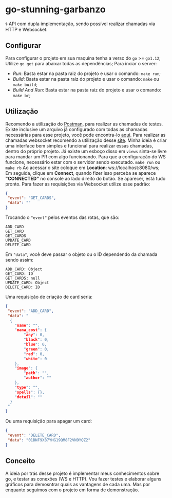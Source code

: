 # go-stunning-garbanzo
🌀 API com dupla implementação, sendo possível realizar chamadas via HTTP e Websocket.

## Configurar
Para configurar o projeto em sua maquina tenha a verso do `go` >= `go1.12`;
Utilize `go get` para abaixar todas as dependências;
Para inciar o server:
 - *Run*: Basta estar na pasta raiz do projeto e usar o comando: `make run`;
 - *Build*: Basta estar na pasta raiz do projeto e usar o comando: `make` ou `make build`;
 - *Build And Run*: Basta estar na pasta raiz do projeto e usar o comando: `make br`;
 
## Utilização
Recomendo a utilização do [Postman](https://www.getpostman.com/), para realizar as chamadas de testes. Existe inclusive um arquivo já configurado com todas as chamadas necessárias para esse projeto, você pode encontra-lo [aqui](https://github.com/RafaelGomides/go-stunning-garbanzo/blob/master/configurations/go-stunning-garbanzo.postman_collection.json).
Para realizar as chamadas websocket recomendo a utilização desse [site](https://www.websocket.org/echo.html). Minha ideia é criar uma interface bem simples e funcional para realizar essas chamadas, dentro do próprio projeto. Já existe um esboço disso em `views` sinta-se livre para mandar um PR com algo funcionando.
Para que a configuração do WS funcione, necessário estar com o servidor sendo executado. `make run` ou `make rb`
Ao acessar o site coloque em **Location**: ws://localhost:8080/ws; Em seguida, clique em **Connect**, quando fizer isso perceba se aparece **"CONNECTED"** no console ao lado direito do botão. Se aparecer, está tudo pronto.
Para fazer as requisições via Websocket utilize esse padrão:
```json
{
 "event": "GET_CARDS",
 "data": ""
}
```
Trocando o `"event"` pelos eventos das rotas, que são:
```
ADD_CARD
GET_CARD
GET_CARDS
UPDATE_CARD
DELETE_CARD
```
Em `"data"`, você deve passar o objeto ou o ID dependendo da chamada sendo assim:
```
ADD_CARD: Object
GET_CARD: ID
GET_CARDS: null
UPDATE_CARD: Object
DELETE_CARD: ID
```
Uma requisição de criação de card seria:
```json
{
 "event": "ADD_CARD",
 "data": "
  {
    "name": "",
    "mana_cost": {
        "any": 0,
        "black": 0,
        "blue": 0,
        "green": 0,
        "red": 0,
        "white": 0
    },
    "image": {
        "path": "",
        "author": ""
    },
    "type": "",
    "spells": {},
    "detail": ""
  }
 "
}
```
Ou uma requisição para apagar um card:
```json
{
 "event": "DELETE_CARD",
 "data": "01DNF9X87YHG19QM8F2VN9YQZ2"
}
```

## Conceito
A ideia por trás desse projeto é implementar meus conhecimentos sobre go, e testar as conexões (WS e HTTP).
Vou fazer testes e elaborar alguns gráficos para demosntrar quais as vantagens de cada uma. Mas por enquanto seguimos com o projeto em forma de demonstração.
